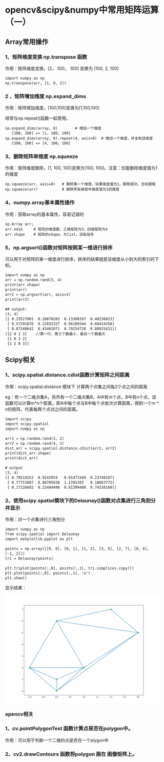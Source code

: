 # opencv&scipy&numpy中常用矩阵运算（一）

## Array常用操作

### 1、矩阵维度变换 np.transpose 函数

作用：矩阵维度变换，[2， 100， 100] 变换为 [100, 2, 100]

```
import numpy as np
np.transpose(arr, [1, 0, 2])
```

### 2 、矩阵增加维度 np.expand_dims

作用：矩阵增加维度，[100,100]变换为[1,100,100]

经常与np.repeat()函数一起使用。

```
np.expand_dims(array, 0)		# 增加一个维度
   [100, 100] => [1, 100, 100]
np.expand_dims(array, 0).repeat(4, axis=0)  # 增加一个维度，并复制该维度
   [100, 100] => [4, 100, 100]
```

### 3、删除矩阵单维度 np.squeeze

作用：矩阵维度删除，[1, 100, 100]变换为[100, 100]。注意：仅能删除维度值为1的维度

```
np.squeeze(arr, axis=0)   # 删除第一个维度，如果维度值为1，删除成功，否则报错
np.squeeze(arr)           # 删除所有维度中维度值为1的维度
```

### 4、numpy.array基本属性操作

作用：获取array的基本属性，容易记错的

```
np.Array arr;
arr.ndim     # 矩阵的维度数，三维矩阵为3，四维矩阵为4
arr.shape    # 矩阵的shape，为list，没有括号
```

### 5、np.argsort()函数对矩阵按照某一维进行排序

可以用于对矩阵的某一维度进行排序，排序的结果就是该维度从小到大的索引的下标。

```
import numpy as np
arr = np.random.rand(3, 4)
print(arr.shape)
print(arr)
arr2 = np.argsort(arr, axis=1)
print(arr2)

## output:
(3, 4)
[[ 0.25527801  0.28870203  0.13308197  0.40236823]
 [ 0.57291876  0.22652327  0.96109344  0.60414358]
 [ 0.87348642  0.43462071  0.70254728  0.88925431]]
[[2 0 1 3]    //第一行，第三个数最小，最后一个数最大
 [1 0 3 2]
 [1 2 0 3]]
```

## Scipy相关

### 1、scipy.spatial.distance.cdist函数计算矩阵之间距离

作用：scipy.spatial.distance 模块下 计算两个点集之间每2个点之间的距离

eg：有一个二维点集A，另外有一个二维点集B，A中有m个点，B中有n个点，该函数可以计算m*n个距离，即A中每个点与B中每个点依次计算距离，得到一个m * n的矩阵，代表每两个点对之间的距离。

```
import scipy
import scipy.spatial
import numpy as np

arr1 = np.random.rand(3, 2)
arr2 = np.random.rand(4, 2)
dist_arr = scipy.spatial.distance.cdist(arr1, arr2)
print(dist_arr.shape)
print(dist_arr)

# output
(3, 4)
[[ 0.79519252  0.9242954   0.91473169  0.23748187]
 [ 0.77753607  0.88705038  1.1765303   0.18053772]
 [ 0.17226682  0.22484498  0.61399408  0.74316168]]
```

### 2、使用scipy.spatial模块下的Delaunay()函数对点集进行三角剖分并显示

作用：对一个点集进行三角刨分

```
import numpy as np
from scipy.spatial import Delaunay
import matplotlib.pyplot as plt

points = np.array([[0, 0], [0, 1], [1, 2], [3, 5], [2, 7], [0, 6], [-1, 2]])
tri = Delaunay(points)

plt.triplot(points[:,0], points[:,1], tri.simplices.copy())
plt.plot(points[:,0], points[:,1], 'o')
plt.show()
```

显示结果：

![1648648957751](/Image/1648648957751.png)

### opencv相关

### 1、cv.pointPolygonTest 函数计算点是否在polygon中。

作用：可以用于判断一个二维的点是否在一个plygon中

### 2、cv2.drawContours 函数将polygon 画在 图像矩阵上。

